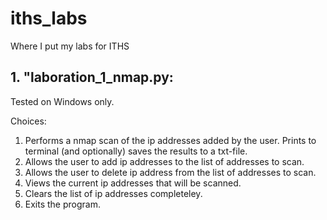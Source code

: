 # iths_labs
Where I put my labs for ITHS

## 1. "laboration_1_nmap.py: ##

Tested on Windows only.

Choices:
1. Performs a nmap scan of the ip addresses added by the user. Prints to terminal (and optionally) saves the results to a txt-file.
2. Allows the user to add ip addresses to the list of addresses to scan.
3. Allows the user to delete ip address from the list of addresses to scan.
4. Views the current ip addresses that will be scanned.
5. Clears the list of ip addresses completeley.
6. Exits the program.

